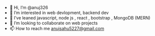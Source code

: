 - 👋 Hi, I’m @anuj326
- 👀 I’m interested in web devlopment, backend dev
- 🌱 I’ve leaned javascript, node js , react , bootstrap , MongoDB (MERN)
- 💞️ I’m looking to collaborate on web projects
- 📫 How to reach me anujsahu5227@gmail.com

<!---
anuj326/anuj326 is a ✨ special ✨ repository because its `README.md` (this file) appears on your GitHub profile.
You can click the Preview link to take a look at your changes.
--->
